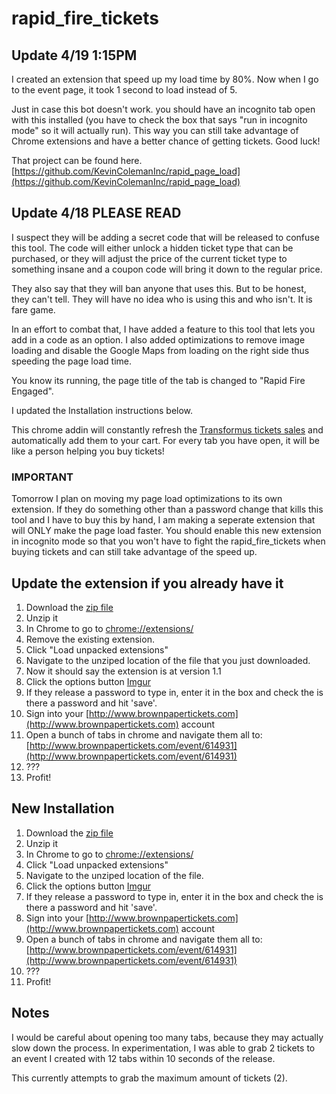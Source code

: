 # rapid_fire_tickets

## Update 4/19 1:15PM
I created an extension that speed up my load time by 80%.  Now when I go to the event page, it took 1 second to load instead of 5.

Just in case this bot doesn't work.  you should have an incognito tab open with this installed (you have to check the box that says "run in incognito mode" so it will actually run).  This way you can still take advantage of Chrome extensions and have a better chance of getting tickets.  Good luck!

That project can be found here. [https://github.com/KevinColemanInc/rapid_page_load](https://github.com/KevinColemanInc/rapid_page_load)

## Update 4/18 PLEASE READ
I suspect they will be adding a secret code that will be released to confuse this tool.  The code will either unlock a hidden ticket type that can be purchased, or they will adjust the price of the current ticket type to something insane and a coupon code will bring it down to the regular price.

They also say that they will ban anyone that uses this.  But to be honest, they can't tell.  They will have no idea who is using this and who isn't.  It is fare game.

In an effort to combat that, I have added a feature to this tool that lets you add in a code as an option.  I also added optimizations to remove image loading and disable the Google Maps from loading on the right side thus speeding the page load time.

You know its running, the page title of the tab is changed to "Rapid Fire Engaged".

I updated the Installation instructions below.

This chrome addin will constantly refresh the [Transformus tickets sales](http://www.brownpapertickets.com/event/614931?date=1017125) and automatically add them to your cart.  For every tab you have open, it will be like a person helping you buy tickets!

### IMPORTANT
Tomorrow I plan on moving my page load optimizations to its own extension.  If they do something other than a password change that kills this tool and I have to buy this by hand, I am making a seperate extension that will ONLY make the page load faster.  You should enable this new extension in incognito mode so that you won't have to fight the rapid_fire_tickets when buying tickets and can still take advantage of the speed up.

## Update the extension if you already have it

1. Download the [zip file](http://bit.ly/1gQKMXt)
1. Unzip it
1. In Chrome to go to [chrome://extensions/](chrome://extensions/)
1. Remove the existing extension.
1. Click "Load unpacked extensions"
1. Navigate to the unziped location of the file that you just downloaded.
1. Now it should say the extension is at version 1.1
1. Click the options button [Imgur](http://i.imgur.com/ABfbJxi.png)
1. If they release a password to type in, enter it in the box and check the is there a password and hit 'save'.
1. Sign into your [http://www.brownpapertickets.com](http://www.brownpapertickets.com) account
1. Open a bunch of tabs in chrome and navigate them all to: [http://www.brownpapertickets.com/event/614931](http://www.brownpapertickets.com/event/614931)
1. ???
1. Profit!

## New Installation

1. Download the [zip file](http://bit.ly/1gQKMXt)
1. Unzip it
1. In Chrome to go to [chrome://extensions/](chrome://extensions/)
1. Click "Load unpacked extensions"
1. Navigate to the unziped location of the file.
1. Click the options button [Imgur](http://i.imgur.com/ABfbJxi.png)
1. If they release a password to type in, enter it in the box and check the is there a password and hit 'save'.
1. Sign into your [http://www.brownpapertickets.com](http://www.brownpapertickets.com) account
1. Open a bunch of tabs in chrome and navigate them all to: [http://www.brownpapertickets.com/event/614931](http://www.brownpapertickets.com/event/614931)
1. ???
1. Profit!


## Notes

I would be careful about opening too many tabs, because they may actually slow down the process.  In experimentation, I was able to grab 2 tickets to an event I created with 12 tabs within 10 seconds of the release.

This currently attempts to grab the maximum amount of tickets (2).
